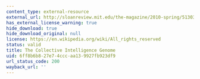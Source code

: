 ```yaml
---
content_type: external-resource
external_url: http://sloanreview.mit.edu/the-magazine/2010-spring/51303/the-collective-intelligence-genome/
has_external_license_warning: true
hide_download: true
hide_download_original: null
license: https://en.wikipedia.org/wiki/All_rights_reserved
status: valid
title: The Collective Intelligence Genome
uid: 6ff8b6b8-27e7-4ccc-aa13-9927fb923df9
url_status_code: 200
wayback_url: ''
---
```

